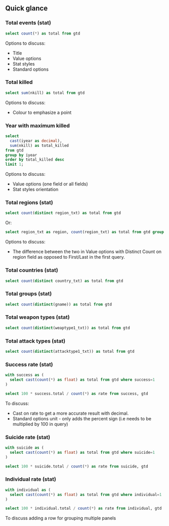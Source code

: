 
## Quick glance


### Total events (stat)

``` sql
select count(*) as total from gtd
```

Options to discuss:

- Title
- Value options
- Stat styles
- Standard options

### Total killed

``` sql
select sum(nkill) as total from gtd
```

Options to discuss:

- Colour to emphasize a point

### Year with maximum killed

``` sql
select
  cast(iyear as decimal),
  sum(nkill) as total_killed
from gtd
group by iyear
order by total_killed desc
limit 1;
```

Options to discuss:

- Value options (one field or all fields)
- Stat styles orientation

### Total regions (stat)

``` sql
select count(distinct region_txt) as total from gtd
```

Or:

``` sql
select region_txt as region, count(region_txt) as total from gtd group by region
```

Options to discuss:

- The difference between the two in Value options with Distinct Count on region field
as opposed to First/Last in the first query.

### Total countries (stat)

``` sql
select count(distinct country_txt) as total from gtd
```

### Total groups (stat)

``` sql
select count(distinct(gname)) as total from gtd
```

### Total weapon types (stat)

``` sql
select count(distinct(weaptype1_txt)) as total from gtd
```

### Total attack types (stat)

``` sql
select count(distinct(attacktype1_txt)) as total from gtd
```

### Success rate (stat)

``` sql
with success as (
  select cast(count(*) as float) as total from gtd where success=1
)

select 100 * success.total / count(*) as rate from success, gtd
```

To discuss:

- Cast on rate to get a more accurate result with decimal.
- Standard options unit - only adds the percent sign (i.e needs to be multiplied by 100 in query)

### Suicide rate (stat)
``` sql
with suicide as (
  select cast(count(*) as float) as total from gtd where suicide=1
)

select 100 * suicide.total / count(*) as rate from suicide, gtd
```

### Individual rate (stat)

``` sql
with individual as (
  select cast(count(*) as float) as total from gtd where individual=1
)

select 100 * individual.total / count(*) as rate from individual, gtd
```

To discuss adding a row for grouping multiple panels

